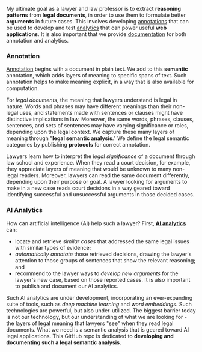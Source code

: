 My ultimate goal as a lawyer and law professor is to extract **reasoning patterns** from **legal documents**, in order to use them to formulate better **arguments** in future cases. This involves developing [annotations](https://vernrwalker.github.io/LegalSemanticAnalysis/annotations/) that can be used to develop and test [analytics](https://vernrwalker.github.io/LegalSemanticAnalysis/analytics/) that can power useful **web applications**. It is also important that we provide [documentation](https://vernrwalker.github.io/LegalSemanticAnalysis/documentation/) for both annotation and analytics.

### Annotation
[Annotation](https://vernrwalker.github.io/LegalSemanticAnalysis/annotations/) begins with a document in plain text. We add to this **semantic** annotation, which adds layers of meaning to specific spans of text. Such annotation helps to make meaning explicit, in a way that is also available for computation.

For _legal documents_, the meaning that lawyers understand is legal in nature. Words and phrases may have different meanings than their non-legal uses, and statements made with sentences or clauses might have distinctive implications in law. Moreover, the same words, phrases, clauses, sentences, and sets of sentences may have varying significance or roles, depending upon the legal context. We capture these many layers of meaning through "**legal semantic analysis**." We define the legal semantic categories by publishing **protocols** for correct annotation.

Lawyers learn how to interpret the _legal significance_ of a document through law school and experience. When they read a court decision, for example, they appreciate layers of meaning that would be unknown to many non-legal readers. Moreover, lawyers can read the same document differently, depending upon their purpose or goal. A lawyer looking for arguments to make in a new case reads court decisions in a way geared toward identifying successful and unsuccessful arguments in those decided cases.

### AI Analytics
How can artificial intelligence (AI) help such a lawyer? First, [**AI analytics**](https://vernrwalker.github.io/LegalSemanticAnalysis/analytics/) can:
* locate and retrieve _similar cases_ that addressed the same legal issues with similar types of evidence;
* _automatically annotate_ those retrieved decisions, drawing the lawyer's attention to those groups of sentences that show the relevant reasoning; and
* recommend to the lawyer ways to _develop new arguments_ for the lawyer's new case, based on those reported cases.
It is also important to publish and document our AI analytics.

Such AI analytics are under development, incorporating an ever-expanding suite of tools, such as _deep machine learning_ and _word embeddings_. Such technologies are powerful, but also under-utilized. The biggest barrier today is not our technology, but our understanding of what we are looking for - the layers of legal meaning that lawyers "see" when they read legal documents. What we need is a semantic analysis that is geared toward AI legal applications. This GitHub repo is dedicated to **developing and documenting such a legal semantic analysis**.

